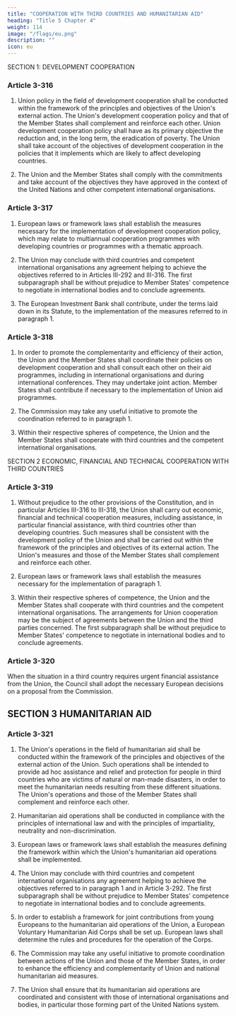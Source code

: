 ```yaml
---
title: "COOPERATION WITH THIRD COUNTRIES AND HUMANITARIAN AID"
heading: "Title 5 Chapter 4"
weight: 114
image: "/flags/eu.png"
description: ""
icon: eu
---
```



SECTION 1: DEVELOPMENT COOPERATION

### Article 3-316

1. Union policy in the field of development cooperation shall be conducted within the framework
of the principles and objectives of the Union's external action. The Union's development cooperation
policy and that of the Member States shall complement and reinforce each other.
Union development cooperation policy shall have as its primary objective the reduction and, in the
long term, the eradication of poverty. The Union shall take account of the objectives of development
cooperation in the policies that it implements which are likely to affect developing countries.

2. The Union and the Member States shall comply with the commitments and take account of the
objectives they have approved in the context of the United Nations and other competent
international organisations.


### Article 3-317

1. European laws or framework laws shall establish the measures necessary for the implementation
of development cooperation policy, which may relate to multiannual cooperation programmes with
developing countries or programmes with a thematic approach.

2. The Union may conclude with third countries and competent international organisations any
agreement helping to achieve the objectives referred to in Articles III-292 and III-316.
The first subparagraph shall be without prejudice to Member States' competence to negotiate in
international bodies and to conclude agreements.

3. The European Investment Bank shall contribute, under the terms laid down in its Statute, to the
implementation of the measures referred to in paragraph 1.

### Article 3-318

1. In order to promote the complementarity and efficiency of their action, the Union and the
Member States shall coordinate their policies on development cooperation and shall consult each
other on their aid programmes, including in international organisations and during international
conferences. They may undertake joint action. Member States shall contribute if necessary to the
implementation of Union aid programmes.

2. The Commission may take any useful initiative to promote the coordination referred to in
paragraph 1.

3. Within their respective spheres of competence, the Union and the Member States shall cooperate
with third countries and the competent international organisations.


SECTION 2 ECONOMIC, FINANCIAL AND TECHNICAL COOPERATION WITH THIRD COUNTRIES

### Article 3-319

1. Without prejudice to the other provisions of the Constitution, and in particular Articles III-316
to III-318, the Union shall carry out economic, financial and technical cooperation measures,
including assistance, in particular financial assistance, with third countries other than developing
countries. Such measures shall be consistent with the development policy of the Union and shall be
carried out within the framework of the principles and objectives of its external action. The Union's
measures and those of the Member States shall complement and reinforce each other.

2. European laws or framework laws shall establish the measures necessary for the implementation
of paragraph 1.

3. Within their respective spheres of competence, the Union and the Member States shall cooperate
with third countries and the competent international organisations. The arrangements for Union
cooperation may be the subject of agreements between the Union and the third parties concerned.
The first subparagraph shall be without prejudice to Member States' competence to negotiate in
international bodies and to conclude agreements.

### Article 3-320

When the situation in a third country requires urgent financial assistance from the Union, the
Council shall adopt the necessary European decisions on a proposal from the Commission.


## SECTION 3 HUMANITARIAN AID

### Article 3-321

1. The Union's operations in the field of humanitarian aid shall be conducted within the framework
of the principles and objectives of the external action of the Union. Such operations shall be intended
to provide ad hoc assistance and relief and protection for people in third countries who are victims of
natural or man-made disasters, in order to meet the humanitarian needs resulting from these
different situations. The Union's operations and those of the Member States shall complement and
reinforce each other.

2. Humanitarian aid operations shall be conducted in compliance with the principles of
international law and with the principles of impartiality, neutrality and non-discrimination.
3. European laws or framework laws shall establish the measures defining the framework within
which the Union's humanitarian aid operations shall be implemented.
4. The Union may conclude with third countries and competent international organisations any
agreement helping to achieve the objectives referred to in paragraph 1 and in Article 3-292.
The first subparagraph shall be without prejudice to Member States' competence to negotiate in
international bodies and to conclude agreements.
5. In order to establish a framework for joint contributions from young Europeans to the
humanitarian aid operations of the Union, a European Voluntary Humanitarian Aid Corps shall be
set up. European laws shall determine the rules and procedures for the operation of the Corps.
6. The Commission may take any useful initiative to promote coordination between actions of the
Union and those of the Member States, in order to enhance the efficiency and complementarity of
Union and national humanitarian aid measures.
7. The Union shall ensure that its humanitarian aid operations are coordinated and consistent with
those of international organisations and bodies, in particular those forming part of the
United Nations system.

